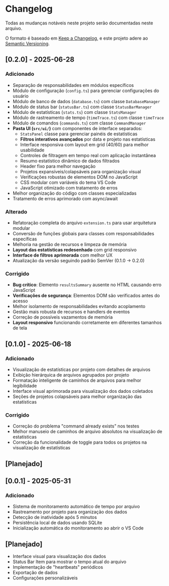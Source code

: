 # Changelog

Todas as mudanças notáveis neste projeto serão documentadas neste arquivo.

O formato é baseado em [Keep a Changelog](https://keepachangelog.com/en/1.0.0/),
e este projeto adere ao [Semantic Versioning](https://semver.org/spec/v2.0.0.html).

## [0.2.0] - 2025-06-28

### Adicionado

- Separação de responsabilidades em módulos específicos
- Módulo de configuração (`config.ts`) para gerenciar configurações do usuário
- Módulo de banco de dados (`database.ts`) com classe `DatabaseManager`
- Módulo de status bar (`statusBar.ts`) com classe `StatusBarManager`
- Módulo de estatísticas (`stats.ts`) com classe `StatsManager`
- Módulo de rastreamento de tempo (`timeTrace.ts`) com classe `timeTrace`
- Módulo de comandos (`commands.ts`) com classe `CommandManager`
- **Pasta UI (`src/ui/`)** com componentes de interface separados:
  - `StatsPanel` classe para gerenciar painéis de estatísticas
  - **Filtros interativos avançados** por data e projeto nas estatísticas
  - Interface responsiva com layout em grid (40/60) para melhor usabilidade
  - Controles de filtragem em tempo real com aplicação instantânea
  - Resumo estatístico dinâmico de dados filtrados
  - Header fixo para melhor navegação
  - Projetos expansíveis/colapsáveis para organização visual
  - Verificações robustas de elementos DOM no JavaScript
  - CSS modular com variáveis do tema VS Code
  - JavaScript otimizado com tratamento de erros
- Melhor organização do código com classes especializadas
- Tratamento de erros aprimorado com async/await

### Alterado

- Refatoração completa do arquivo `extension.ts` para usar arquitetura modular
- Conversão de funções globais para classes com responsabilidades específicas
- Melhoria na gestão de recursos e limpeza de memória
- **Layout das estatísticas redesenhado** com grid responsivo
- **Interface de filtros aprimorada** com melhor UX
- Atualização da versão seguindo padrão SemVer (0.1.0 → 0.2.0)

### Corrigido

- **Bug crítico**: Elemento `resultsSummary` ausente no HTML causando erro JavaScript
- **Verificações de segurança**: Elementos DOM são verificados antes do acesso
- Melhor isolamento de responsabilidades evitando acoplamento
- Gestão mais robusta de recursos e handlers de eventos
- Correção de possíveis vazamentos de memória
- **Layout responsivo** funcionando corretamente em diferentes tamanhos de tela

## [0.1.0] - 2025-06-18

### Adicionado

- Visualização de estatísticas por projeto com detalhes de arquivos
- Exibição hierárquica de arquivos agrupados por projeto
- Formatação inteligente de caminhos de arquivos para melhor legibilidade
- Interface visual aprimorada para visualização dos dados coletados
- Seções de projetos colapsáveis para melhor organização das estatísticas

### Corrigido

- Correção do problema "command already exists" nos testes
- Melhor manuseio de caminhos de arquivo absolutos na visualização de estatísticas
- Correção da funcionalidade de toggle para todos os projetos na visualização de estatísticas

## [Planejado]

## [0.0.1] - 2025-05-31

### Adicionado

- Sistema de monitoramento automático de tempo por arquivo
- Rastreamento por projeto para organização dos dados
- Detecção de inatividade após 5 minutos
- Persistência local de dados usando SQLite
- Inicialização automática do monitoramento ao abrir o VS Code

## [Planejado]

- Interface visual para visualização dos dados
- Status Bar Item para mostrar o tempo atual do arquivo
- Implementação de "heartbeats" periódicos
- Exportação de dados
- Configurações personalizáveis
